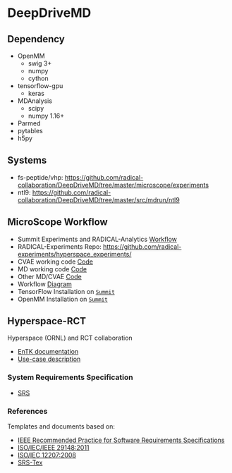 # DeepDriveMD

## Dependency

- OpenMM
  - swig 3+ 
  - numpy 
  - cython
- tensorflow-gpu 
  - keras
- MDAnalysis
  - scipy
  - numpy 1.16+
- Parmed
- pytables
- h5py

## Systems

 - fs-peptide/vhp: https://github.com/radical-collaboration/DeepDriveMD/tree/master/microscope/experiments
 - ntl9: https://github.com/radical-collaboration/DeepDriveMD/tree/master/src/mdrun/ntl9

## MicroScope Workflow 

* Summit Experiments and RADICAL-Analytics [Workflow](https://github.com/radical-experiments/hyperspace_experiments/tree/master/summit) 
* RADICAL-Experiments Repo: https://github.com/radical-experiments/hyperspace_experiments/
* CVAE working code [Code](https://github.com/radical-collaboration/hyperspace/tree/MD/microscope/experiments/CVAE_exps)
* MD working code [Code](https://github.com/radical-collaboration/hyperspace/tree/MD/microscope/experiments/MD_exps/fs-pep)
* Other MD/CVAE [Code](https://github.com/hengma1001/CVAE_pilot_MD)
* Workflow [Diagram](https://docs.google.com/drawings/d/1NjNfeQi1ypQ8eVDmS9t4X8S3-Wy4mzcBbcR76Qh-NcE/edit?usp=sharing) 
* TensorFlow Installation on [`Summit`](https://github.com/inspiremd/radical-inspire/blob/master/tensorflow_install_summit.md)
* OpenMM Installation on [`Summit`](https://github.com/radical-collaboration/hyperspace/blob/master/microscope/summit_install.md) 
## Hyperspace-RCT
Hyperspace (ORNL) and RCT collaboration 

* [EnTK documentation](http://radicalentk.readthedocs.io/en/latest/)
* [Use-case description](https://docs.google.com/document/d/1XFgg4rlh7Y2nckH0fkiZTxfauadZn_zSn3sh51kNyKE/edit#)


### System Requirements Specification

* [SRS](https://github.com/radical-collaboration/hyperspace/blob/master/srs_main.tex)

### References 

Templates and documents based on:

* [IEEE Recommended Practice for Software Requirements Specifications](http://ieeexplore.ieee.org.proxy.libraries.rutgers.edu/document/720574/)
* [ISO/IEC/IEEE 29148:2011](https://www.iso.org/standard/45171.html)
* [ISO/IEC 12207:2008](https://www.iso.org/standard/43447.html)
* [SRS-Tex](https://github.com/jpeisenbarth/SRS-Tex)







